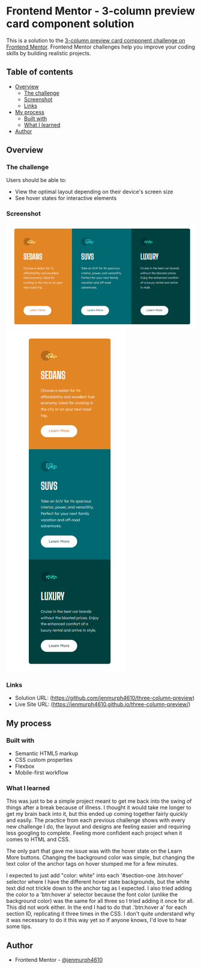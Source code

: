 # Frontend Mentor - 3-column preview card component solution

This is a solution to the [3-column preview card component challenge on Frontend Mentor](https://www.frontendmentor.io/challenges/3column-preview-card-component-pH92eAR2-). Frontend Mentor challenges help you improve your coding skills by building realistic projects. 

## Table of contents

- [Overview](#overview)
  - [The challenge](#the-challenge)
  - [Screenshot](#screenshot)
  - [Links](#links)
- [My process](#my-process)
  - [Built with](#built-with)
  - [What I learned](#what-i-learned)
- [Author](#author)

## Overview

### The challenge

Users should be able to:

- View the optimal layout depending on their device's screen size
- See hover states for interactive elements

### Screenshot

![](./images/desktop-sshot.PNG)
![](./images/mobile-sshot.PNG)


### Links

- Solution URL: (https://github.com/jenmurph4610/three-column-preview)
- Live Site URL: (https://jenmurph4610.github.io/three-column-preview/)

## My process

### Built with

- Semantic HTML5 markup
- CSS custom properties
- Flexbox
- Mobile-first workflow

### What I learned

This was just to be a simple project meant to get me back into the swing of things after a break because of illness.  I thought it would take me longer to get my brain back into it, but this ended up coming together fairly quickly and easily.  The practice from each previous challenge shows with every new challenge I do, the layout and designs are feeling easier and requiring less googling to complete. Feeling more confident each project when it comes to HTML and CSS.  

The only part that gave me issue was with the hover state on the Learn More buttons. Changing the background color was simple, but changing the text color of the anchor tags on hover stumped me for a few minutes.  

I expected to just add "color: white" into each '#section-one .btn:hover' selector where I have the different hover state backgrounds, but the white text did not trickle down to the anchor tag as I expected.  I also tried adding the color to a 'btn:hover a' selector because the font color (unlike the background color) was the same for all three so I tried adding it once for all.  This did not work either.  In the end I had to do that .'btn:hover a' for each section ID, replicating it three times in the CSS.  I don't quite understand why it was necessary to do it this way yet so if anyone knows, I'd love to hear some tips.


## Author

- Frontend Mentor - [@jenmurph4610](https://www.frontendmentor.io/profile/jenmurph4610)
